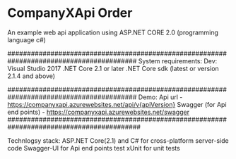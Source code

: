 # CompanyXApi Order
An example web api application using ASP.NET CORE 2.0 (programming language c#)

#########################################################################################
System requirements:
Dev:
Visual Studio 2017
.NET Core 2.1 or later
.NET Core sdk (latest or version 2.1.4 and above)

#########################################################################################
Demo:
Api url - https://companyxapi.azurewebsites.net/api/v{apiVersion}
Swagger (for Api end points) - https://companyxapi.azurewebsites.net/swagger
##########################################################################################

Technlogsy stack:
ASP.NET Core(2.1) and C# for cross-platform server-side code
Swagger-UI for Api end points test
xUnit for unit tests